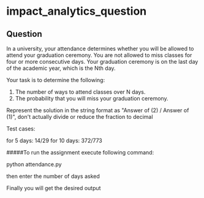 # impact_analytics_question
## Question

In a university, your attendance determines whether you will be
allowed to attend your graduation ceremony.
You are not allowed to miss classes for four or more consecutive days.
Your graduation ceremony is on the last day of the academic year,
which is the Nth day.

 

  Your task is to determine the following:

1. The number of ways to attend classes over N days.
2. The probability that you will miss your graduation ceremony.

Represent the solution in the string format as "Answer of (2) / Answer
of (1)", don't actually divide or reduce the fraction to decimal

Test cases:

for 5 days: 14/29
for 10 days: 372/773


#####To run the assignment execute following command:

python attendance.py

then enter the number of days asked

Finally you will get the desired output
